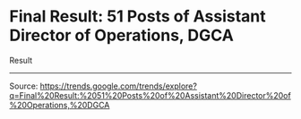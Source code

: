 # Final Result: 51 Posts of Assistant Director of Operations, DGCA

Result

---

Source: https://trends.google.com/trends/explore?q=Final%20Result:%2051%20Posts%20of%20Assistant%20Director%20of%20Operations,%20DGCA